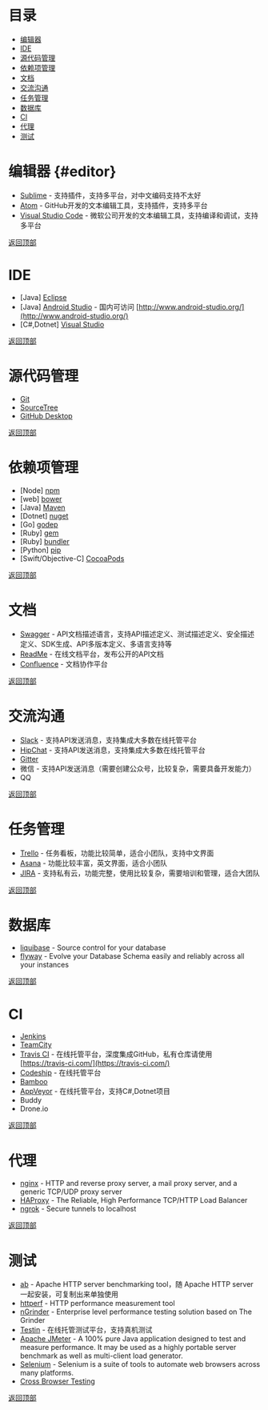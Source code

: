 # 目录

* [编辑器](#编辑器)
* [IDE](#IDE)
* [源代码管理](#源代码管理)
* [依赖项管理](#依赖项管理)
* [文档](#文档)
* [交流沟通](#交流沟通)
* [任务管理](#任务管理)
* [数据库](#数据库)
* [CI](#CI)
* [代理](#代理)
* [测试](#测试)

# 编辑器 {#editor}

* [Sublime](https://www.sublimetext.com/) - 支持插件，支持多平台，对中文编码支持不太好
* [Atom](https://atom.io/) - GitHub开发的文本编辑工具，支持插件，支持多平台
* [Visual Studio Code](https://code.visualstudio.com/) - 微软公司开发的文本编辑工具，支持编译和调试，支持多平台

[返回顶部](#目录)

# IDE

* \[Java\] [Eclipse](http://www.eclipse.org/)
* \[Java\] [Android Studio](https://developer.android.com/studio/index.html) - 国内可访问 [http://www.android-studio.org/](http://www.android-studio.org/)
* \[C\#,Dotnet\] [Visual Studio](https://www.visualstudio.com/)

[返回顶部](#目录)

# 源代码管理

* [Git](https://git-scm.com/)
* [SourceTree](https://www.sourcetreeapp.com/)
* [GitHub Desktop](https://desktop.github.com/)

[返回顶部](#目录)

# 依赖项管理

* \[Node\] [npm](https://www.npmjs.com/)
* \[web\] [bower](https://bower.io/)
* \[Java\] [Maven](https://maven.apache.org/)
* \[Dotnet\] [nuget](https://www.nuget.org/)
* \[Go\] [godep](https://github.com/tools/godep)
* \[Ruby\] [gem](https://rubygems.org/)
* \[Ruby\] [bundler](http://bundler.io/)
* \[Python\] [pip](https://pip.pypa.io/en/stable/)
* \[Swift/Objective-C\] [CocoaPods](https://cocoapods.org/)

[返回顶部](#目录)

# 文档

* [Swagger](http://swagger.io/) - API文档描述语言，支持API描述定义、测试描述定义、安全描述定义、SDK生成、API多版本定义、多语言支持等
* [ReadMe](https://readme.io/) - 在线文档平台，发布公开的API文档
* [Confluence](https://www.atlassian.com/software/confluence) - 文档协作平台

[返回顶部](#目录)

# 交流沟通

* [Slack](https://slack.com/) - 支持API发送消息，支持集成大多数在线托管平台
* [HipChat](https://www.hipchat.com/) - 支持API发送消息，支持集成大多数在线托管平台
* [Gitter](https://gitter.im/)
* 微信 - 支持API发送消息（需要创建公众号，比较复杂，需要具备开发能力）
* QQ

[返回顶部](#目录)

# 任务管理

* [Trello](https://trello.com/) - 任务看板，功能比较简单，适合小团队，支持中文界面
* [Asana](https://asana.com/) - 功能比较丰富，英文界面，适合小团队
* [JIRA](https://www.atlassian.com/software/jira) - 支持私有云，功能完整，使用比较复杂，需要培训和管理，适合大团队

[返回顶部](#目录)

# 数据库

* [liquibase](http://www.liquibase.org/) - Source control for your database
* [flyway](https://flywaydb.org/) - Evolve your Database Schema easily and reliably across all your instances

[返回顶部](#目录)

# CI

* [Jenkins](https://jenkins.io/)
* [TeamCity](https://www.jetbrains.com/teamcity/)
* [Travis CI](https://travis-ci.org/) - 在线托管平台，深度集成GitHub，私有仓库请使用 [https://travis-ci.com/](https://travis-ci.com/)
* [Codeship](https://codeship.com/) - 在线托管平台
* [Bamboo](https://www.atlassian.com/software/bamboo)
* [AppVeyor](https://www.appveyor.com/) - 在线托管平台，支持C\#,Dotnet项目
* Buddy
* Drone.io

[返回顶部](#目录)

# 代理

* [nginx](https://nginx.org/) - HTTP and reverse proxy server, a mail proxy server, and a generic TCP/UDP proxy server
* [HAProxy](http://www.haproxy.org/) - The Reliable, High Performance TCP/HTTP Load Balancer
* [ngrok](https://ngrok.com/) - Secure tunnels to localhost

[返回顶部](#目录)

# 测试

* [ab](https://httpd.apache.org/docs/2.4/programs/ab.html) - Apache HTTP server benchmarking tool，随 Apache HTTP server 一起安装，可复制出来单独使用
* [httperf](https://linux.die.net/man/1/httperf) - HTTP performance measurement tool
* [nGrinder](https://naver.github.io/ngrinder/) - Enterprise level performance testing solution based on The Grinder
* [Testin](http://www.testin.cn/) - 在线托管测试平台，支持真机测试
* [Apache JMeter](http://jmeter.apache.org/) - A 100% pure Java application designed to test and measure performance. It may be used as a highly portable server benchmark as well as multi-client load generator.
* [Selenium](http://www.seleniumhq.org/) - Selenium is a suite of tools to automate web browsers across many platforms.
* [Cross Browser Testing](https://crossbrowsertesting.com/)

[返回顶部](#目录)


